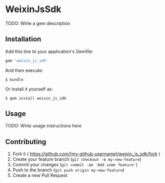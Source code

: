 # WeixinJsSdk

TODO: Write a gem description

## Installation

Add this line to your application's Gemfile:

```ruby
gem 'weixin_js_sdk'
```

And then execute:

    $ bundle

Or install it yourself as:

    $ gem install weixin_js_sdk

## Usage

TODO: Write usage instructions here

## Contributing

1. Fork it ( https://github.com/[my-github-username]/weixin_js_sdk/fork )
2. Create your feature branch (`git checkout -b my-new-feature`)
3. Commit your changes (`git commit -am 'Add some feature'`)
4. Push to the branch (`git push origin my-new-feature`)
5. Create a new Pull Request
